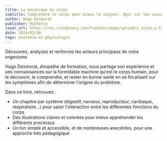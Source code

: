 ```yaml
---
title: La mécanique du corps
subtitle: Comprendre le corps pour mieux le soigner, Agir sur les causes pour supprimer les symptômes, Décrypter les fabuleuses fonctions de l'organisme
author: Hugo Desmorat
publisher: Hachette
cover_url: https://res.cloudinary.com/fcatuhe/image/upload/c_scale,w_512/v1711899163/raphaele-rodellar.fr/bibliotheque/9782017165484.jpg
date: 2024/03/30
tags: anatomie-et-physiologie
---
```


Découvrez, analysez et renforcez les acteurs principaux de votre organisme.

Hugo Desmorat, étiopathe de formation, nous partage son expérience et ses connaissances sur la formidable machine qu'est le corps humain, pour le découvrir, le comprendre, et rester en bonne santé en se focalisant sur les symptômes afin de déterminer l'origine du problème.

Dans ce livre, retrouvez :

- Un chapitre par système (digestif, nerveux, reproducteur, cardiaque, respiratoire...) pour saisir l'interaction entre les différentes fonctions du corps
- Des illustrations claires et colorées pour mieux appréhender les différents processus
- Un ton simple et accessible, et de nombreuses anecdotes, pour une approche très pédagogique
